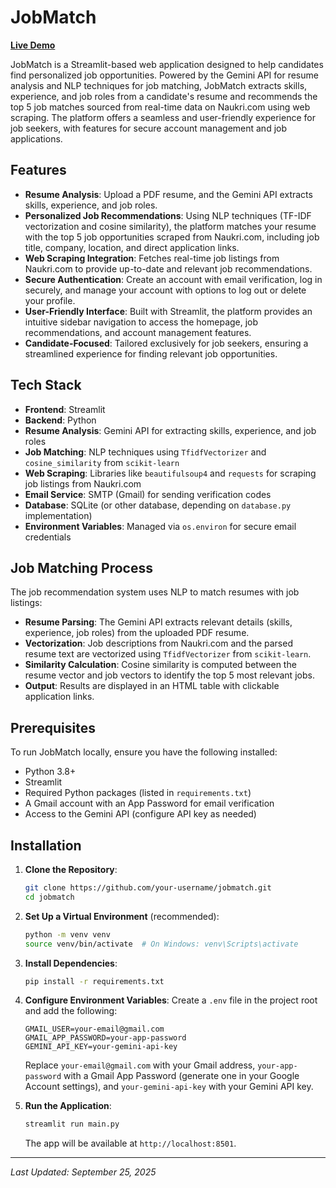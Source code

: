 # JobMatch

[**Live Demo**](https://jobmatch29.streamlit.app/)

JobMatch is a Streamlit-based web application designed to help candidates find personalized job opportunities. Powered by the Gemini API for resume analysis and NLP techniques for job matching, JobMatch extracts skills, experience, and job roles from a candidate's resume and recommends the top 5 job matches sourced from real-time data on Naukri.com using web scraping. The platform offers a seamless and user-friendly experience for job seekers, with features for secure account management and job applications.

## Features

- **Resume Analysis**: Upload a PDF resume, and the Gemini API extracts skills, experience, and job roles.
- **Personalized Job Recommendations**: Using NLP techniques (TF-IDF vectorization and cosine similarity), the platform matches your resume with the top 5 job opportunities scraped from Naukri.com, including job title, company, location, and direct application links.
- **Web Scraping Integration**: Fetches real-time job listings from Naukri.com to provide up-to-date and relevant job recommendations.
- **Secure Authentication**: Create an account with email verification, log in securely, and manage your account with options to log out or delete your profile.
- **User-Friendly Interface**: Built with Streamlit, the platform provides an intuitive sidebar navigation to access the homepage, job recommendations, and account management features.
- **Candidate-Focused**: Tailored exclusively for job seekers, ensuring a streamlined experience for finding relevant job opportunities.


## Tech Stack

- **Frontend**: Streamlit
- **Backend**: Python
- **Resume Analysis**: Gemini API for extracting skills, experience, and job roles
- **Job Matching**: NLP techniques using `TfidfVectorizer` and `cosine_similarity` from `scikit-learn`
- **Web Scraping**: Libraries like `beautifulsoup4` and `requests` for scraping job listings from Naukri.com
- **Email Service**: SMTP (Gmail) for sending verification codes
- **Database**: SQLite (or other database, depending on `database.py` implementation)
- **Environment Variables**: Managed via `os.environ` for secure email credentials


## Job Matching Process

The job recommendation system uses NLP to match resumes with job listings:
- **Resume Parsing**: The Gemini API extracts relevant details (skills, experience, job roles) from the uploaded PDF resume.
- **Vectorization**: Job descriptions from Naukri.com and the parsed resume text are vectorized using `TfidfVectorizer` from `scikit-learn`.
- **Similarity Calculation**: Cosine similarity is computed between the resume vector and job vectors to identify the top 5 most relevant jobs.
- **Output**: Results are displayed in an HTML table with clickable application links.


## Prerequisites

To run JobMatch locally, ensure you have the following installed:
- Python 3.8+
- Streamlit
- Required Python packages (listed in `requirements.txt`)
- A Gmail account with an App Password for email verification
- Access to the Gemini API (configure API key as needed)

## Installation

1. **Clone the Repository**:
   ```bash
   git clone https://github.com/your-username/jobmatch.git
   cd jobmatch
   ```

2. **Set Up a Virtual Environment** (recommended):
   ```bash
   python -m venv venv
   source venv/bin/activate  # On Windows: venv\Scripts\activate
   ```

3. **Install Dependencies**:
   ```bash
   pip install -r requirements.txt
   ```


4. **Configure Environment Variables**:
   Create a `.env` file in the project root and add the following:
   ```plaintext
   GMAIL_USER=your-email@gmail.com
   GMAIL_APP_PASSWORD=your-app-password
   GEMINI_API_KEY=your-gemini-api-key
   ```
   Replace `your-email@gmail.com` with your Gmail address, `your-app-password` with a Gmail App Password (generate one in your Google Account settings), and `your-gemini-api-key` with your Gemini API key.

5. **Run the Application**:
   ```bash
   streamlit run main.py
   ```
   The app will be available at `http://localhost:8501`.


---
*Last Updated: September 25, 2025*